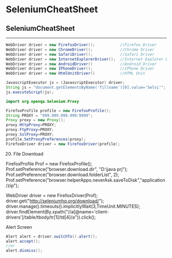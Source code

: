 # SeleniumCheatSheet


## SeleniumCheatSheet
***


```java
WebDriver driver = new FirefoxDriver();           //Firefox Driver
WebDriver driver = new ChromeDriver();            //Chrome Driver
WebDriver driver = new SafariDriver();            //Safari Driver
WebDriver driver = new InternetExplorerDriver();  //Internet Explorer Driver
WebDriver driver = new AndroidDriver()            //Android Driver
WebDriver driver = new IPhoneDriver();            //iPhone Driver
WebDriver driver = new HtmlUnitDriver()           //HTML Unit
```


```java
JavascriptExecutor js = (JavascriptExecutor) driver;
String js = "document.getElementsByName('fillname')[0].value='Selvi'";
js.executeScript(js);
```



```java
import org.openqa.Selenium.Proxy

FirefoxProfile profile = new FirefoxProfile();
String PROXY = "999.999.999.999:9999";
Proxy proxy = new Proxy();
proxy.HttpProxy=PROXY;
proxy.FtpProxy=PROXY;
proxy.SslProxy=PROXY;
profile.SetProxyPreferences(proxy);
FirefoxDriver driver = new FirefoxDriver(profile);
```




20. File Download

FirefoxProfile Prof = new FirefoxProfile();
Prof.setPreference("browser.download.dir", "D:\\java prj");
Prof.setPreference("browser.download.folderList", 2);
Prof.setPreference("browser.helperApps.neverAsk.saveToDisk","application/zip");
  
WebDriver driver = new FirefoxDriver(Prof);
driver.get("http://seleniumhq.org/download/");
driver.manage().timeouts().implicitlyWait(3,TimeUnit.MINUTES);
driver.findElement(By.xpath("//a[@name='client-drivers']/table/tbody/tr[1]/td[4]/a")).click();


Alert Screen

```java
Alert alert = driver.switchTo().alert();
alert.accept();
//or
alert.dismiss();

```


